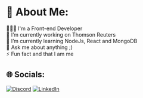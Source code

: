 # 💫 About Me:
👩🏻‍💻 I'm a Front-end Developer<br>🔭 I’m currently working on Thomson Reuters<br>🌱 I’m currently learning NodeJs, React and MongoDB<br>💬 Ask me about anything ;)<br>⚡ Fun fact and that I am me


## 🌐 Socials:
[![Discord](https://img.shields.io/badge/Discord-%237289DA.svg?logo=discord&logoColor=white)](htttps://discord.gg/IzaLoyse#2735) [![LinkedIn](https://img.shields.io/badge/LinkedIn-%230077B5.svg?logo=linkedin&logoColor=white)](https://linkedin.com/in/izabella-loyse-candido) 

